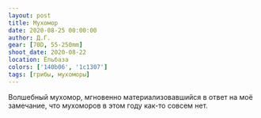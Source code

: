 ```yaml
---
layout: post
title: Мухомор
date: 2020-08-25 00:00:00
author: Д.Г.
gear: [70D, 55-250mm]
shoot_date: 2020-08-22
location: Ёльбаза
colors: ['140b06', '1c1307']
tags: [грибы, мухоморы]
---
```

Волшебный мухомор, мгновенно материализовавшийся в ответ на моё замечание, что мухоморов в этом году как-то совсем нет.
